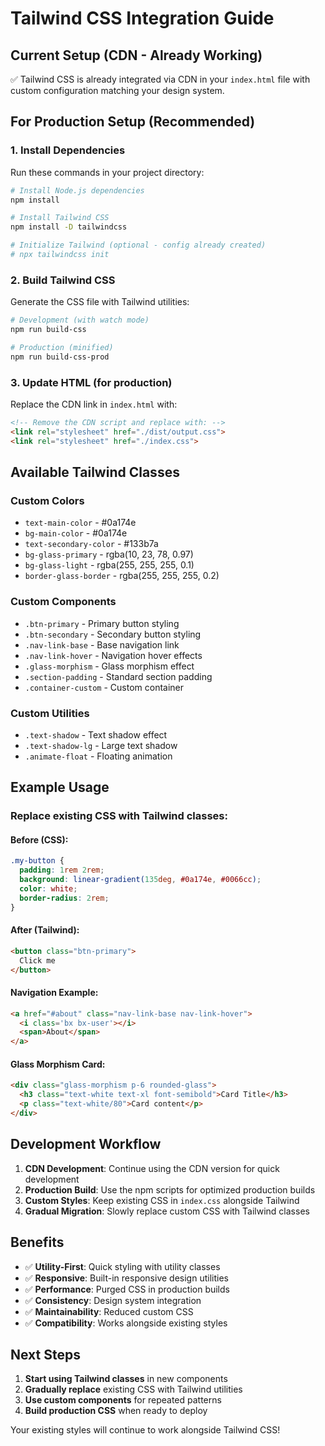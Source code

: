 # Tailwind CSS Integration Guide

## Current Setup (CDN - Already Working)
✅ Tailwind CSS is already integrated via CDN in your `index.html` file with custom configuration matching your design system.

## For Production Setup (Recommended)

### 1. Install Dependencies
Run these commands in your project directory:

```bash
# Install Node.js dependencies
npm install

# Install Tailwind CSS
npm install -D tailwindcss

# Initialize Tailwind (optional - config already created)
# npx tailwindcss init
```

### 2. Build Tailwind CSS
Generate the CSS file with Tailwind utilities:

```bash
# Development (with watch mode)
npm run build-css

# Production (minified)
npm run build-css-prod
```

### 3. Update HTML (for production)
Replace the CDN link in `index.html` with:

```html
<!-- Remove the CDN script and replace with: -->
<link rel="stylesheet" href="./dist/output.css">
<link rel="stylesheet" href="./index.css">
```

## Available Tailwind Classes

### Custom Colors
- `text-main-color` - #0a174e
- `bg-main-color` - #0a174e  
- `text-secondary-color` - #133b7a
- `bg-glass-primary` - rgba(10, 23, 78, 0.97)
- `bg-glass-light` - rgba(255, 255, 255, 0.1)
- `border-glass-border` - rgba(255, 255, 255, 0.2)

### Custom Components
- `.btn-primary` - Primary button styling
- `.btn-secondary` - Secondary button styling
- `.nav-link-base` - Base navigation link
- `.nav-link-hover` - Navigation hover effects
- `.glass-morphism` - Glass morphism effect
- `.section-padding` - Standard section padding
- `.container-custom` - Custom container

### Custom Utilities
- `.text-shadow` - Text shadow effect
- `.text-shadow-lg` - Large text shadow
- `.animate-float` - Floating animation

## Example Usage

### Replace existing CSS with Tailwind classes:

#### Before (CSS):
```css
.my-button {
  padding: 1rem 2rem;
  background: linear-gradient(135deg, #0a174e, #0066cc);
  color: white;
  border-radius: 2rem;
}
```

#### After (Tailwind):
```html
<button class="btn-primary">
  Click me
</button>
```

#### Navigation Example:
```html
<a href="#about" class="nav-link-base nav-link-hover">
  <i class='bx bx-user'></i>
  <span>About</span>
</a>
```

#### Glass Morphism Card:
```html
<div class="glass-morphism p-6 rounded-glass">
  <h3 class="text-white text-xl font-semibold">Card Title</h3>
  <p class="text-white/80">Card content</p>
</div>
```

## Development Workflow

1. **CDN Development**: Continue using the CDN version for quick development
2. **Production Build**: Use the npm scripts for optimized production builds
3. **Custom Styles**: Keep existing CSS in `index.css` alongside Tailwind
4. **Gradual Migration**: Slowly replace custom CSS with Tailwind classes

## Benefits

- ✅ **Utility-First**: Quick styling with utility classes
- ✅ **Responsive**: Built-in responsive design utilities
- ✅ **Performance**: Purged CSS in production builds
- ✅ **Consistency**: Design system integration
- ✅ **Maintainability**: Reduced custom CSS
- ✅ **Compatibility**: Works alongside existing styles

## Next Steps

1. **Start using Tailwind classes** in new components
2. **Gradually replace** existing CSS with Tailwind utilities
3. **Use custom components** for repeated patterns
4. **Build production CSS** when ready to deploy

Your existing styles will continue to work alongside Tailwind CSS!
